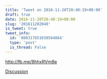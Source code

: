 ```yaml
---
title: 'Tweet on 2016-11-20T20:40:19+00:00'
draft: true
date: 2016-11-20T20:40:19+00:00
slug: '201611202040'
is_tweet: true
tweet_info:
  id: '800317851030564864'
  type: 'post'
  is_thread: False
---
```




<http://fb.me/8hhxRVm8e>

[Discussion](https://x.com/sytelus/status/800317851030564864)
